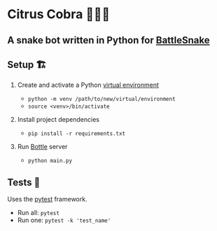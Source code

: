 # Citrus Cobra 🍊🍋🐍

## A snake bot written in Python for [BattleSnake](https://play.battlesnake.com/)

## **Setup** 🏗️

1. Create and activate a Python [virtual environment](https://docs.python.org/3/library/venv.html)

    - `python -m venv /path/to/new/virtual/environment`
    - `source <venv>/bin/activate`

2. Install project dependencies
    - `pip install -r requirements.txt`
3. Run [Bottle](https://bottlepy.org/docs/dev/) server
    - `python main.py`

## **Tests** 🧪

Uses the [pytest](https://docs.pytest.org/) framework.

-   Run all: `pytest`
-   Run one: `pytest -k 'test_name'`

